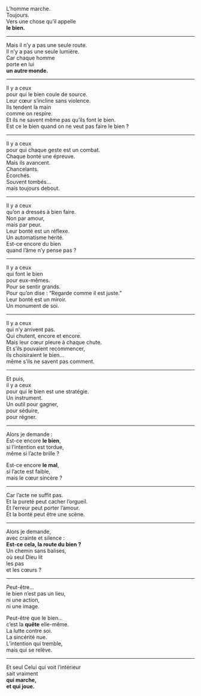 L’homme marche.  
Toujours.  
Vers une chose qu’il appelle  
**le bien.**

---

Mais il n’y a pas une seule route.  
Il n’y a pas une seule lumière.  
Car chaque homme  
porte en lui  
**un autre monde.**

---

Il y a ceux  
pour qui le bien coule de source.  
Leur cœur s’incline sans violence.  
Ils tendent la main  
comme on respire.  
Et ils ne savent même pas qu’ils font le bien.  
Est ce le bien quand on ne veut pas faire le bien ?

---

Il y a ceux  
pour qui chaque geste est un combat.  
Chaque bonté une épreuve.  
Mais ils avancent.  
Chancelants.  
Écorchés.  
Souvent tombés…  
mais toujours debout.

---

Il y a ceux  
qu’on a dressés à bien faire.  
Non par amour,  
mais par peur.  
Leur bonté est un réflexe.  
Un automatisme hérité.  
Est-ce encore du bien  
quand l’âme n’y pense pas ?

---

Il y a ceux  
qui font le bien  
pour eux-mêmes.  
Pour se sentir grands.  
Pour qu’on dise : “Regarde comme il est juste.”  
Leur bonté est un miroir.  
Un monument de soi.

---

Il y a ceux  
qui n’y arrivent pas.  
Qui chutent, encore et encore.  
Mais leur cœur pleure à chaque chute.  
Et s’ils pouvaient recommencer,  
ils choisiraient le bien…  
même s’ils ne savent pas comment.

---

Et puis,  
il y a ceux  
pour qui le bien est une stratégie.  
Un instrument.  
Un outil pour gagner,  
pour séduire,  
pour régner.

---

Alors je demande :  
Est-ce encore **le bien**,  
si l’intention est tordue,  
même si l’acte brille ?

Est-ce encore **le mal**,  
si l’acte est faible,  
mais le cœur sincère ?

---

Car l’acte ne suffit pas.  
Et la pureté peut cacher l’orgueil.  
Et l’erreur peut porter l’amour.  
Et la bonté peut être une scène.

---

Alors je demande,  
avec crainte et silence :  
**Est-ce cela, la route du bien ?**  
Un chemin sans balises,  
où seul Dieu lit  
les pas  
et les cœurs ?

---

Peut-être…  
le bien n’est pas un lieu,  
ni une action,  
ni une image.

Peut-être que le bien…  
c’est la **quête** elle-même.  
La lutte contre soi.  
La sincérité nue.  
L’intention qui tremble,  
mais qui se relève.

---

Et seul Celui qui voit l’intérieur  
sait vraiment  
**qui marche,  
et qui joue.**
